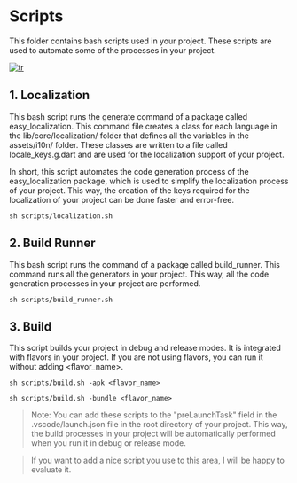 # Scripts

This folder contains bash scripts used in your project. These scripts are used to automate some of the processes in your project.

[![tr](https://img.shields.io/badge/lang-tr-red.svg)](https://github.com/yunusemrealpak/flutter_boilerplate/blob/master/scripts/ReadMe-tr.md)

## 1. Localization

This bash script runs the generate command of a package called easy_localization. This command file creates a class for each language in the lib/core/localization/ folder that defines all the variables in the assets/i10n/ folder. These classes are written to a file called locale_keys.g.dart and are used for the localization support of your project.

In short, this script automates the code generation process of the easy_localization package, which is used to simplify the localization process of your project. This way, the creation of the keys required for the localization of your project can be done faster and error-free.

```{r, engine='bash', count_lines}
sh scripts/localization.sh
```

## 2. Build Runner

This bash script runs the command of a package called build_runner. This command runs all the generators in your project. This way, all the code generation processes in your project are performed.

```{r, engine='bash', count_lines}
sh scripts/build_runner.sh
```

## 3. Build

This script builds your project in debug and release modes. It is integrated with flavors in your project. If you are not using flavors, you can run it without adding <flavor_name>.

```{r, engine='bash', count_lines}
sh scripts/build.sh -apk <flavor_name>
```
```{r, engine='bash', count_lines}
sh scripts/build.sh -bundle <flavor_name>
```

> Note: You can add these scripts to the "preLaunchTask" field in the .vscode/launch.json file in the root directory of your project. This way, the build processes in your project will be automatically performed when you run it in debug or release mode.

> If you want to add a nice script you use to this area, I will be happy to evaluate it.


